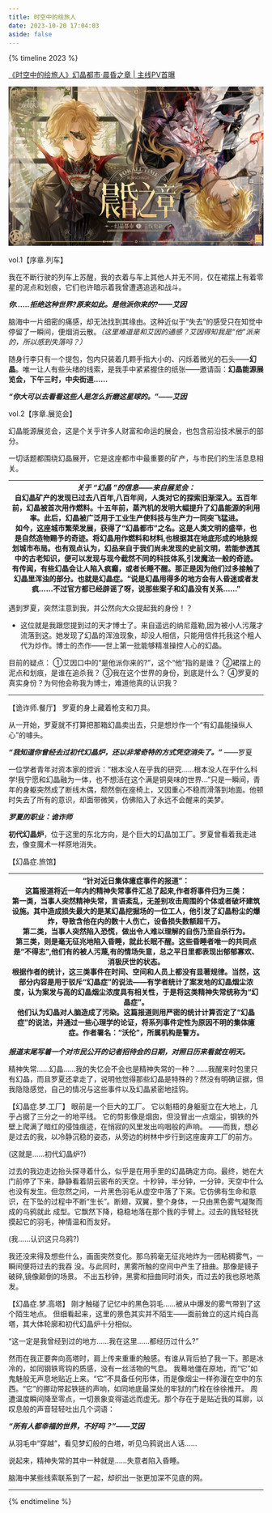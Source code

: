 ```yaml
---
title: 时空中的绘旅人
date: 2023-10-20 17:04:03
aside: false
---
```


{% timeline 2023 %}

<!-- timeline 10-22 -->

[《时空中的绘旅人》幻晶都市·晨昏之章 | 主线PV首曝 ](https://www.bilibili.com/video/BV1pM41197s2/?spm_id_from=333.999.0.0&vd_source=683accdf4a366c372d15625bf59c99d7)  

<img src="images/幻晶都市·晨昏之章.jpg" alt="Letter" style="zoom: 100%;" />

vol.1【序章.列车】

我在不断行驶的列车上苏醒，我的衣着与车上其他人并无不同，仅在裙摆上有着零星的泥点和划痕，它们也许暗示着我曾遭遇追逃和战斗。

***你……拒绝这种世界?原来如此。是他派你来的?——艾因***

脑海中一片细密的痛感，却无法找到其缘由。这种近似于“失去”的感受只在知觉中停留了一瞬间，便烟消云散。*（这里难道是和艾因的通感？艾因得知我是“他”派来的，所以感到失落吗？）*

随身行李只有一个提包，包内只装着几颗手指大小的、闪烁着微光的石头——**幻晶**。唯一让人有些头绪的线索，是我手中紧紧握住的纸张——邀请函：**幻晶能源展览会，下午三时，中央街道……**

***“你大可以去看看这些人是怎么折磨这星球的。”——艾因***



vol.2【序章.展览会】

幻晶能源展览会，这是个关乎许多人财富和命运的展会，也包含前沿技术展示的部分。

一切话题都围绕幻晶展开，它是这座都市中最重要的矿产，与市民们的生活息息相关。

| *关于 “幻晶 ”的信息——来自展览会：*<br>自幻晶矿产的发现已过去八百年,八百年间，人类对它的探索旧渐深入。五百年前，幻晶被首次用作燃料。十五年前，蒸汽机的发明大幅提升了幻晶能源的利用率。此后，幻晶被广泛用于工业生产使科技与生产力一同突飞猛进。<br/>如今，这座城市繁荣发展，获得了“幻晶都市”之名。这是人类文明的盛举，也是自然造物赐予的奇迹。将幻晶用作燃料和材料,也根据其在地底形成的地脉规划城市布局。也有观点认为，幻品来自于我们尚未发现的史前文明，若能参透其中的古老知识，便可以发现与现今截然不同的科技体系,引发魔法一般的奇迹。<br/>有传闻，有些幻晶会让人陷入疯癫，或者长睡不醒。那正是因为他们过多接触了幻晶里浑浊的部分。也就是幻晶症。“说是幻晶用得多的地方会有人昏迷或者发疯……不过官方都已经辟谣了呀，说那些案子和幻晶没有关系……” |
| ------------------------------------------------------------ |

遇到罗夏，突然注意到我，并公然向大众提起我的身份！？

- 这位就是我跟您提到过的天才博士了。来自遥远的纳尼蔻勒,因为被小人污蔑才流落到这。她发现了幻晶的浑浊现象，却没人相信，只能用信件托我这个粗人代为炒作。博士的杰作——世上第一批能够精准操控人心的幻晶。



目前的疑点：
①艾因口中的“是他派你来的?”，这个“他”指的是谁？
②裙摆上的泥点和划痕，是谁在追杀我？
③我在这个世界的身份，到底是什么？
④罗夏的真实身份？为何他会称我为博士，难道他真的认识我？

------

【诡诈师.餐厅】
罗夏的身上藏着枪支和刀具。

从一开始，罗夏就不打算把那箱幻晶卖出去，只是想炒作一个“有幻晶能操纵人心”的噱头。

***“我知道你曾经去过初代幻晶炉，还以非常奇特的方式凭空消失了。”*** ——罗夏

一位学者青年对资本家的控诉：“根本没人在乎我的研究……根本没人在乎什么科学!我宁愿和幻晶融为一体，也不想活在这个满是铜臭味的世界…”只是一瞬间，青年的身躯突然成了断线木偶，颓然倒在座椅上，又因重心不稳而滑落到地面。他顿时失去了所有的意识，却面带微笑，仿佛陷入了永远不会醒来的美梦。

***罗夏的职业：诡诈师***

**初代幻晶炉**，位于这里的东北方向，是个巨大的幻晶加工厂。罗夏曾看着我走进去，像变魔术一样原地消失。



【幻晶症.旅馆】

| “针对近日集体癔症事件的报道”：<br/>这篇报道将近一年内的精神失常事件汇总了起来,作者将事件归为三类：<br/>第一类，当事人突然精神失常，言语紊乱，无差别攻击周围的个体或者破坏建筑设施。其中造成损失最大的是某幻晶挖掘场的一位工人，他引发了幻晶粉尘的爆炸，导致含他在内的数十人伤亡，设备损失数额超千万。<br/>第二类，当事人突然陷入恐慌，做出令人难以理解的自伤乃至自杀行为。<br/>第三类，则是毫无征兆地陷入昏睡，就此长眠不醒。这些昏睡者唯一的共同点是“不得志”,他们有的被人污蔑,有的情场失意，总之平日里都表现出郁郁寡欢、消极厌世的状态。<br/>根据作者的统计，这三类事件在时间、空间和人员上都没有显著规律。当然，这部分内容是用于驳斥“幻晶症”的说法——有学者统计了案发地的幻晶烟尘浓度，认为案发与高的幻晶烟尘浓度具有相关性，于是将这类精神失常统称为“幻晶症”。<br/>他们认为幻晶对人脑造成了污染。这篇报道则用严密的统计计算否定了“幻晶症”的说法，并通过一些心理学的论证，将系列事件定性为原因不明的集体癔症。作者署名：“沃伦”，所属机构是警方。 |
| ------------------------------------------------------------ |

***报道末尾写着一个对市民公开的记者招待会的日期，对照日历来看就在明天。***

精神失常……幻晶……我的失忆会不会也是精神失常的一种？……我醒来时包里只有幻晶，而且罗夏还拿走了，说明他觉得那些幻晶是特殊的？然没有明确证据，但我隐隐感觉，自己的情况与这些事件以及幻晶紧密地挂钩。



【幻晶症.梦.工厂】
眼前是一个巨大的工厂。
它以魁梧的身躯挺立在大地上，几乎占据了三分之一的地平线。
它的剪影像是烟囱，但没冒出一点烟尘，钢铁的外壁上爬满了暗红的侵蚀痕迹，在悄寂的风里发出呜咽般的声响。
——而我，想必是过去的我，以冷静沉稳的姿态，从旁边的树林中步行到这座废弃工厂的前方。

(这就是……初代幻晶炉?)

过去的我边走边抬头探寻着什么，似乎是在用手里的幻晶确定方向。最终，她在大门前停了下来，静静看着阴云密布的天空。十秒钟，半分钟，一分钟，天空中什么也没有发生。但忽然之间，一片黑色羽毛从虚空中落了下来。它仿佛有生命和意识，在下坠的过程中不断“生长”。断翅，双翼，整个身体，一只由黑色雾气凝聚而成的乌鸦就此
成型。它飘然下降，稳稳地落在那个我的手臂上。过去的我轻轻抚摸起它的羽毛，神情温和而友好。

(我……认识这只乌鸦?)

我还没来得及想些什么，画面突然变化。那乌鸦毫无征兆地炸为一团粘稠雾气，一瞬间便将过去的我吞
没。与此同时，黑雾所触的空间中产生了扭曲。那像是镜子破碎,镜像颠倒的场景。
不出五秒钟，黑雾和扭曲同时消失，而过去的我也原地蒸发。



【幻晶症.梦.高塔】
刚才触碰了记忆中的黑色羽毛……被从中爆发的雾气带到了这个陌生地点。
但细看起来，这里的景色其实并不陌生——面前耸立的这片纯白高塔，其大体轮廓和初代幻晶炉十分相似。

“这一定是我曾经到过的地方……我在这里……都经历过什么?”

然而在我正要奔向高塔时，肩上传来重重的触感。有谁从背后拍了我一下。那是冰冷的，如同钢铁弯钩的质感，没有一丝活物的气息。
我蓦地僵在原地，而“它”如鬼魅般无声息地贴近上来。“它”不具备任何形体，而是像烟尘一样弥漫在空中的东西。“它”的挪动带起铁链的声响，如同地底最深处的牢狱的门栓在徐徐推开。
周遭温度瞬间降至零点，一切景象变得遥远而虚无。那个存在于是贴近我的耳廓，以叹息般的声音轻轻吐出几个词语：

***“所有人都幸福的世界，不好吗？”——艾因***


从羽毛中“穿越”，看见梦幻般的白塔，听见乌鸦说出人话……

说起来，精神失常的其中一种就是……失意者陷入昏睡。

脑海中某些线索联系到了一起，却织出一张更加深不见底的网。

------







<!-- endtimeline -->

{% endtimeline %}